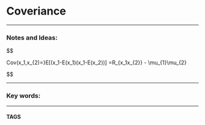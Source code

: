# Coveriance


---
### Notes and Ideas:

$$

Cov(x_1,x_{2)=}E[(x_1-E(x_1)(x_1-E(x_2))]
=R_{x_1x_{2}} - \mu_{1}\mu_{2}

$$

---

### Key words:

---
#### TAGS